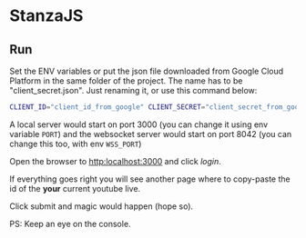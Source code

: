 # StanzaJS

## Run

Set the ENV variables or put the json file downloaded from Google Cloud Platform in the same folder of the project. The name has to be "client_secret.json". Just renaming it, or use this command below:

```bash
CLIENT_ID="client_id_from_google" CLIENT_SECRET="client_secret_from_google" npm run start
```

A local server would start on port 3000 (you can change it using env variable `PORT`) and the websocket server would start on port 8042 (you can change this too, with env `WSS_PORT`)

Open the browser to [http:localhost:3000](http:localhost:3000) and click _login_. 

If everything goes right you will see another page where to copy-paste the id of the **your** current youtube live. 

Click submit and magic would happen (hope so).

PS: Keep an eye on the console.

